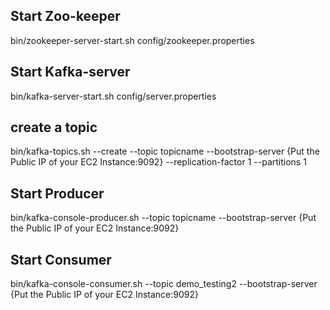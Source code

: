 Start Zoo-keeper
---------------------------------------------------------
bin/zookeeper-server-start.sh config/zookeeper.properties

Start Kafka-server
---------------------------------------------------------
bin/kafka-server-start.sh config/server.properties

create a topic
---------------------------------------------------------
bin/kafka-topics.sh --create --topic topicname --bootstrap-server {Put the Public IP of your EC2 Instance:9092} --replication-factor 1 --partitions 1

Start Producer
---------------------------------------------------------
bin/kafka-console-producer.sh --topic topicname --bootstrap-server {Put the Public IP of your EC2 Instance:9092}

Start Consumer
---------------------------------------------------------
bin/kafka-console-consumer.sh --topic demo_testing2 --bootstrap-server {Put the Public IP of your EC2 Instance:9092}
